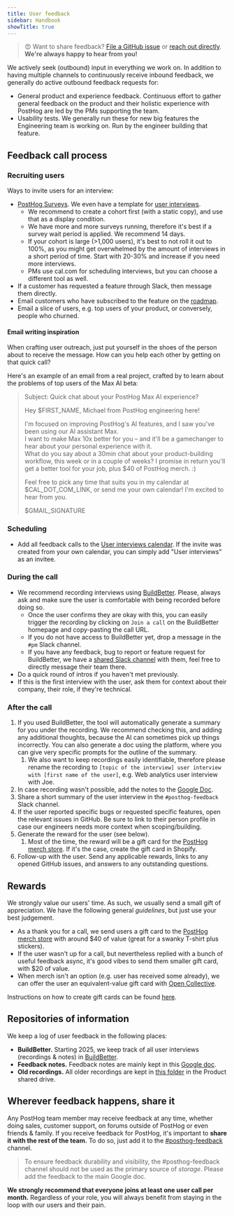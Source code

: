 ```yaml
---
title: User feedback
sidebar: Handbook
showTitle: true
---
```


> 😍 Want to share feedback? [File a GitHub issue](https://github.com/PostHog) or [reach out directly](https://app.posthog.com/home#supportModal). **We're always happy to hear from you!**

We actively seek (outbound) input in everything we work on. In addition to having multiple channels to continuously receive inbound feedback, we generally do active outbound feedback requests for:
- General product and experience feedback. Continuous effort to gather general feedback on the product and their holistic experience with PostHog are led by the PMs supporting the team.
- Usability tests. We generally run these for new big features the Engineering team is working on. Run by the engineer building that feature.

## Feedback call process

### Recruiting users

Ways to invite users for an interview:
- [PostHog Surveys](https://app.posthog.com/survey_templates). We even have a template for [user interviews](/templates/user-interview).
   - We recommend to create a cohort first (with a static copy), and use that as a display condition.
   - We have more and more surveys running, therefore it's best if a survey wait period is applied. We recommend 14 days.
   - If your cohort is large (>1,000 users), it's best to not roll it out to 100%, as you might get overwhelmed by the amount of interviews in a short period of time. Start with 20-30% and increase if you need more interviews.
   - PMs use cal.com for scheduling interviews, but you can choose a different tool as well.
- If a customer has requested a feature through Slack, then message them directly.
- Email customers who have subscribed to the feature on the [roadmap](/roadmap).
- Email a slice of users, e.g. top users of your product, or conversely, people who churned.

#### Email writing inspiration

When crafting user outreach, just put yourself in the shoes of the person about to receive the message. How can you help each other by getting on that quick call?

Here's an example of an email from a real project, crafted by <TeamMember name="Michael Matloka" /> to learn about the problems of top users of the Max AI beta:

> Subject: Quick chat about your PostHog Max AI experience?  
>  
> Hey $FIRST_NAME, Michael from PostHog engineering here!  
>  
> I'm focused on improving PostHog's AI features, and I saw you've been using our AI assistant Max.  
> I want to make Max 10x better for you – and it'll be a gamechanger to hear about your personal experience with it.  
> What do you say about a 30min chat about your product-building workflow, this week or in a couple of weeks? I promise in return you'll get a better tool for your job, plus $40 of PostHog merch. :)  
>  
> Feel free to pick any time that suits you in my calendar at $CAL_DOT_COM_LINK, or send me your own calendar! I'm excited to hear from you.  
>  
> $GMAIL_SIGNATURE

### Scheduling
- Add all feedback calls to the [User interviews calendar](https://calendar.google.com/calendar/?cid=Y19tczllaWN1Ym92ZGgxYWhzNmtoY2xpNTQ3b0Bncm91cC5jYWxlbmRhci5nb29nbGUuY29t). If the invite was created from your own calendar, you can simply add "User interviews" as an invitee.

### During the call
- We recommend recording interviews using [BuildBetter](https://app.buildbetter.app/). Please, always ask and make sure the user is comfortable with being recorded before doing so.
   - Once the user confirms they are okay with this, you can easily trigger the recording by clicking on `Join a call` on the BuildBetter homepage and copy-pasting the call URL.
   - If you do not have access to BuildBetter yet, drop a message in the `#pm` Slack channel.
   - If you have any feedback, bug to report or feature request for BuildBetter, we have a [shared Slack channel](https://posthog.slack.com/archives/C080Q451P3M) with them, feel free to directly message their team there.
- Do a quick round of intros if you haven't met previously.
- If this is the first interview with the user, ask them for context about their company, their role, if they're technical.

### After the call
1. If you used BuildBetter, the tool will automatically generate a summary for you under the recording. We recommend checking this, and adding any additional thoughts, because the AI can sometimes pick up things incorrectly. You can also generate a doc using the platform, where you can give very specific prompts for the outline of the summary.
   1. We also want to keep recordings easily identifiable, therefore please rename the recording to `[topic of the interview] user interview with [first name of the user]`, e.g. Web analytics user interview with Joe.
2. In case recording wasn't possible, add the notes to the [Google Doc][feedback-doc].
3. Share a short summary of the user interview in the `#posthog-feedback` Slack channel.
4. If the user reported specific bugs or requested specific features, open the relevant issues in GitHub. Be sure to link to their person profile in case our engineers needs more context when scoping/building.
5. Generate the reward for the user (see below).
   1. Most of the time, the reward will be a gift card for the [PostHog merch store](https://merch.posthog.com/). If it's the case, create the gift card in Shopify.
6. Follow-up with the user. Send any applicable rewards, links to any opened GitHub issues, and answers to any outstanding questions.

## Rewards 
We strongly value our users' time. As such, we usually send a small gift of appreciation. We have the following general _guidelines_, but just use your best judgement.

- As a thank you for a call, we send users a gift card to the [PostHog merch store](https://merch.posthog.com/) with around $40 of value (great for a swanky T-shirt plus stickers).
- If the user wasn't up for a call, but nevertheless replied with a bunch of useful feedback async, it's good vibes to send them smaller gift card, with $20 of value.
- When merch isn't an option (e.g. user has received some already), we can offer the user an equivalent-value gift card with [Open Collective](https://opencollective.com/).

Instructions on how to create gift cards can be found [here](/handbook/company/merch-store#customers).

## Repositories of information 
We keep a log of user feedback in the following places:
- **BuildBetter.** Starting 2025, we keep track of all user interviews (recordings & notes) in [BuildBetter](https://app.buildbetter.app/).
- **Feedback notes.** Feedback notes are mainly kept in this [Google doc][feedback-doc].
- **Old recordings.** All older recordings are kept in [this folder][recordings] in the Product shared drive.

## Wherever feedback happens, share it
Any PostHog team member may receive feedback at any time, whether doing sales, customer support, on forums outside of PostHog or even friends & family. If you receive feedback for PostHog, it's important to **share it with the rest of the team.** To do so, just add it to the [#posthog-feedback](https://posthog.slack.com/archives/C011L071P8U) channel.

<blockquote class='warning-note'>
To ensure feedback durability and visibility, the #posthog-feedback channel should not be used as the primary source of <i>storage</i>. Please add the feedback to the main Google doc.
</blockquote>

**We strongly recommend that everyone joins at least one user call per month.** Regardless of your role, you will always benefit from staying in the loop with our users and their pain.

[feedback-doc]: https://docs.google.com/document/d/1762fbEbFOVZUr24jQ3pFFj91ViY72TWrTgD-JxRJ5Tc/edit
[recordings]: https://drive.google.com/drive/folders/1kmhj0GMAZTjVauN8JJKs_U7BgaD7XnUJ?usp=sharing
